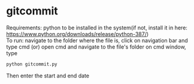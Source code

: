 # gitcommit
Requirements: python to be installed in the system(if not, install it in here: https://www.python.org/downloads/release/python-387/)  
To run:
navigate to the folder where the file is, click on navigation bar and type cmd
(or)
open cmd and navigate to the file's folder
on cmd window, type
```python
python gitcommit.py
```
Then enter the start and end date
